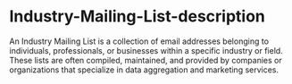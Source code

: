 # Industry-Mailing-List-description
 An Industry Mailing List is a collection of email addresses belonging to individuals, professionals, or businesses within a specific industry or field. These lists are often compiled, maintained, and provided by companies or organizations that specialize in data aggregation and marketing services. 
